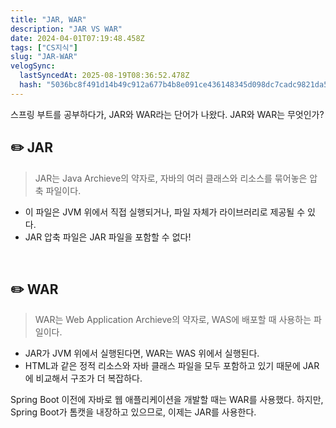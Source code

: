```yaml
---
title: "JAR, WAR"
description: "JAR VS WAR"
date: 2024-04-01T07:19:48.458Z
tags: ["CS지식"]
slug: "JAR-WAR"
velogSync:
  lastSyncedAt: 2025-08-19T08:36:52.478Z
  hash: "5036bc8f491d14b49c912a677b4b8e091ce436148345d098dc7cadc9821da569"
---
```


스프링 부트를 공부하다가, JAR와 WAR라는 단어가 나왔다.
JAR와 WAR는 무엇인가?
<br>

## ✏️ JAR
>JAR는 Java Archieve의 약자로, 자바의 여러 클래스와 리소스를 묶어놓은 압축 파일이다.

- 이 파일은 JVM 위에서 직접 실행되거나, 파일 자체가 라이브러리로 제공될 수 있다.
- JAR 압축 파일은 JAR 파일을 포함할 수 없다!

<br>

## ✏️ WAR
>WAR는 Web Application Archieve의 약자로, WAS에 배포할 때 사용하는 파일이다.

- JAR가 JVM 위에서 실행된다면, WAR는 WAS 위에서 실행된다.
- HTML과 같은 정적 리소스와 자바 클래스 파일을 모두 포함하고 있기 때문에 JAR에 비교해서 구조가 더 복잡하다.

Spring Boot 이전에 자바로 웹 애플리케이션을 개발할 때는 WAR를 사용했다.
하지만, Spring Boot가 톰캣을 내장하고 있으므로, 이제는 JAR를 사용한다.